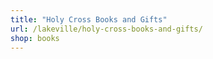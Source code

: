 ```yaml
---
title: "Holy Cross Books and Gifts"
url: /lakeville/holy-cross-books-and-gifts/
shop: books
---
```

